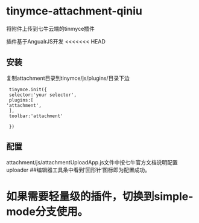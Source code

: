 # tinymce-attachment-qiniu
将附件上传到七牛云端的tinmyce插件

插件基于AngualrJS开发
<<<<<<< HEAD

## 安装
复制attachment目录到tinymce/js/plugins/目录下边
```
 tinymce.init({
 selector:'your selector',
 plugins:[
'attachment',
 ],
 toolbar:'attachment'
 
 })
```
## 配置
attachment/js/attachmentUploadApp.js文件中按七牛官方文档说明配置uploader 
##编辑器工具条中看到‘回形针’图标即为配置成功。


# 如果需要轻量级的插件，切换到simple-mode分支使用。
